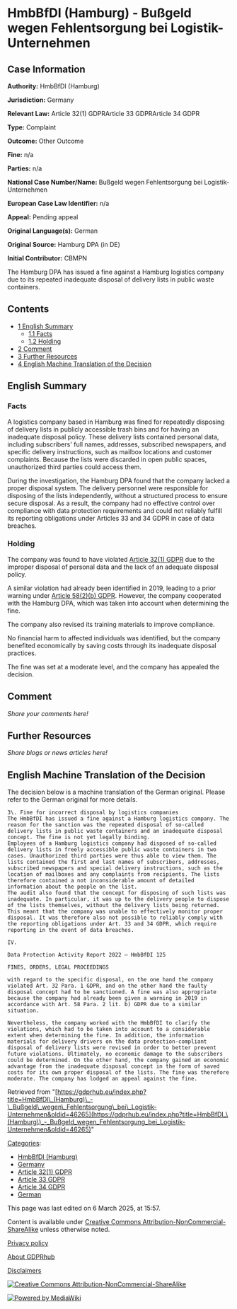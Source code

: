 # HmbBfDI (Hamburg) - Bußgeld wegen Fehlentsorgung bei Logistik-Unternehmen

## Case Information

**Authority:** HmbBfDI (Hamburg)

**Jurisdiction:** Germany

**Relevant Law:** Article 32(1) GDPRArticle 33 GDPRArticle 34 GDPR

**Type:** Complaint

**Outcome:** Other Outcome

**Fine:** n/a

**Parties:** n/a

**National Case Number/Name:** Bußgeld wegen Fehlentsorgung bei Logistik-Unternehmen

**European Case Law Identifier:** n/a

**Appeal:** Pending appeal

**Original Language(s):** German

**Original Source:** Hamburg DPA (in DE)

**Initial Contributor:** CBMPN

The Hamburg DPA has issued a fine against a Hamburg logistics company due to its repeated inadequate disposal of delivery lists in public waste containers.

## Contents

*   [1 English Summary](#English_Summary)
    *   [1.1 Facts](#Facts)
    *   [1.2 Holding](#Holding)
*   [2 Comment](#Comment)
*   [3 Further Resources](#Further_Resources)
*   [4 English Machine Translation of the Decision](#English_Machine_Translation_of_the_Decision)

## English Summary

### Facts

A logistics company based in Hamburg was fined for repeatedly disposing of delivery lists in publicly accessible trash bins and for having an inadequate disposal policy. These delivery lists contained personal data, including subscribers' full names, addresses, subscribed newspapers, and specific delivery instructions, such as mailbox locations and customer complaints. Because the lists were discarded in open public spaces, unauthorized third parties could access them.

During the investigation, the Hamburg DPA found that the company lacked a proper disposal system. The delivery personnel were responsible for disposing of the lists independently, without a structured process to ensure secure disposal. As a result, the company had no effective control over compliance with data protection requirements and could not reliably fulfill its reporting obligations under Articles 33 and 34 GDPR in case of data breaches.

### Holding

The company was found to have violated [Article 32(1) GDPR](/index.php?title=Article_32_GDPR#1 "Article 32 GDPR") due to the improper disposal of personal data and the lack of an adequate disposal policy.

A similar violation had already been identified in 2019, leading to a prior warning under [Article 58(2)(b) GDPR](/index.php?title=Article_58_GDPR#2b "Article 58 GDPR"). However, the company cooperated with the Hamburg DPA, which was taken into account when determining the fine.

The company also revised its training materials to improve compliance.

No financial harm to affected individuals was identified, but the company benefited economically by saving costs through its inadequate disposal practices.

The fine was set at a moderate level, and the company has appealed the decision.

## Comment

_Share your comments here!_

## Further Resources

_Share blogs or news articles here!_

## English Machine Translation of the Decision

The decision below is a machine translation of the German original. Please refer to the German original for more details.

```
3\. Fine for incorrect disposal by logistics companies
The HmbBfDI has issued a fine against a Hamburg logistics company. The reason for the sanction was the repeated disposal of so-called delivery lists in public waste containers and an inadequate disposal concept. The fine is not yet legally binding.
Employees of a Hamburg logistics company had disposed of so-called delivery lists in freely accessible public waste containers in two cases. Unauthorized third parties were thus able to view them. The lists contained the first and last names of subscribers, addresses, subscribed newspapers and special delivery instructions, such as the location of mailboxes and any complaints from recipients. The lists therefore contained a not inconsiderable amount of detailed information about the people on the list.
The audit also found that the concept for disposing of such lists was inadequate. In particular, it was up to the delivery people to dispose of the lists themselves, without the delivery lists being returned. This meant that the company was unable to effectively monitor proper disposal. It was therefore also not possible to reliably comply with the reporting obligations under Art. 33 and 34 GDPR, which require reporting in the event of data breaches.

IV.

Data Protection Activity Report 2022 – HmbBfDI 125

FINES, ORDERS, LEGAL PROCEEDINGS

with regard to the specific disposal, on the one hand the company violated Art. 32 Para. 1 GDPR, and on the other hand the faulty disposal concept had to be sanctioned. A fine was also appropriate because the company had already been given a warning in 2019 in accordance with Art. 58 Para. 2 lit. b) GDPR due to a similar situation.

Nevertheless, the company worked with the HmbBfDI to clarify the violations, which had to be taken into account to a considerable extent when determining the fine. In addition, the information materials for delivery drivers on the data protection-compliant disposal of delivery lists were revised in order to better prevent future violations. Ultimately, no economic damage to the subscribers could be determined. On the other hand, the company gained an economic advantage from the inadequate disposal concept in the form of saved costs for its own proper disposal of the lists. The fine was therefore moderate. The company has lodged an appeal against the fine.

```

Retrieved from "[https://gdprhub.eu/index.php?title=HmbBfDI\_(Hamburg)\_-\_Bußgeld\_wegen\_Fehlentsorgung\_bei\_Logistik-Unternehmen&oldid=46265](https://gdprhub.eu/index.php?title=HmbBfDI_\(Hamburg\)_-_Bußgeld_wegen_Fehlentsorgung_bei_Logistik-Unternehmen&oldid=46265)"

[Categories](/index.php?title=Special:Categories "Special:Categories"):

*   [HmbBfDI (Hamburg)](/index.php?title=Category:HmbBfDI_\(Hamburg\) "Category:HmbBfDI (Hamburg)")
*   [Germany](/index.php?title=Category:Germany "Category:Germany")
*   [Article 32(1) GDPR](/index.php?title=Category:Article_32\(1\)_GDPR "Category:Article 32(1) GDPR")
*   [Article 33 GDPR](/index.php?title=Category:Article_33_GDPR "Category:Article 33 GDPR")
*   [Article 34 GDPR](/index.php?title=Category:Article_34_GDPR "Category:Article 34 GDPR")
*   [German](/index.php?title=Category:German "Category:German")

This page was last edited on 6 March 2025, at 15:57.

Content is available under [Creative Commons Attribution-NonCommercial-ShareAlike](https://creativecommons.org/licenses/by-nc-sa/4.0/) unless otherwise noted.

[Privacy policy](/index.php?title=GDPRhub:Privacy_policy)

[About GDPRhub](/index.php?title=GDPRhub:About)

[Disclaimers](/index.php?title=GDPRhub:General_disclaimer)

[![Creative Commons Attribution-NonCommercial-ShareAlike](/resources/assets/licenses/cc-by-nc-sa.png)](https://creativecommons.org/licenses/by-nc-sa/4.0/)

[![Powered by MediaWiki](/resources/assets/poweredby_mediawiki_88x31.png)](https://www.mediawiki.org/)